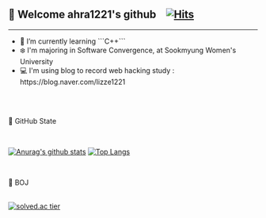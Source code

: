 ## 👋 Welcome ahra1221's github &nbsp;&nbsp; [![Hits](https://hits.seeyoufarm.com/api/count/incr/badge.svg?url=https%3A%2F%2Fgithub.com%2Fahra1221&count_bg=%2379C83D&title_bg=%23555555&icon=&icon_color=%23E7E7E7&title=hits&edge_flat=false)](https://hits.seeyoufarm.com)

<hr>

<ul>
  <li>🌱 I’m currently learning ```C++```  </li>
  <li>❄️ I'm majoring in Software Convergence, at Sookmyung Women's University </li>
  <li>💻 I'm using blog to record web hacking study : https://blog.naver.com/lizze1221 </li>
</ul>

<br><br>

🎩 GitHub State

<br>

[![Anurag's github stats](https://github-readme-stats.vercel.app/api?username=ahra1221&show_icons=true&theme=graywhite)](https://github.com/ahra1221/github-readme-stats)
[![Top Langs](https://github-readme-stats.vercel.app/api/top-langs/?username=ahra1221&layout=compact&theme=graywhite)](https://github.com/ahra1221/github-readme-stats)

<br>

👑 BOJ <br><br>

[![solved.ac tier](http://mazassumnida.wtf/api/v2/generate_badge?boj=lizze1221)](https://solved.ac/lizze1221)

<!--
**ahra1221/ahra1221** is a ✨ _special_ ✨ repository because its `README.md` (this file) appears on your GitHub profile.

Here are some ideas to get you started:

- 🔭 I’m currently working on ...
- 🌱 I’m currently learning ...
- 👯 I’m looking to collaborate on ...
- 🤔 I’m looking for help with ...
- 💬 Ask me about ...
- 📫 How to reach me: ...
- 😄 Pronouns: ...
- ⚡ Fun fact: ...
-->
